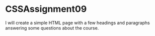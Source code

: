 # CSSAssignment09
I will create a simple HTML page with a few headings and paragraphs answering some questions about the course.
